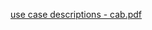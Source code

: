 [use case descriptions - cab.pdf](https://github.com/TCNJ-SE/ArmInArm-F23/files/13246336/use.case.descriptions.-.cab.pdf)
